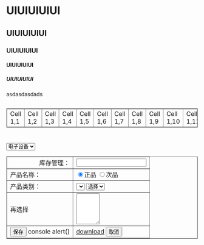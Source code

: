 #  UIUIUIUIUI
## UIUIUIUIUI
### UIUIUIUIUI
#### UIUIUIUIUI
##### UIUIUIUIUI

<?php
<h2> asdasdasdads<h2>

<html><body><table border='1'><tr><td>Cell 1,1</td><td>Cell 1,2</td><td>Cell 1,3</td><td>Cell 1,4</td><td>Cell 1,5</td><td>Cell 1,6</td><td>Cell 1,7</td><td>Cell 1,8</td><td>Cell 1,9</td><td>Cell 1,10</td><td>Cell 1,11</td><td>Cell 1,12</td><td>Cell 1,13</td><td>Cell 1,14</td><td>Cell 1,15</td><td>Cell 1,16</td><td>Cell 1,17</td><td>Cell 1,18</td><td>Cell 1,19</td><td>Cell 1,20</td><td>Cell 1,21</td><td>Cell 1,22</td><td>Cell 1,23</td><td>Cell 1,24</td><td>Cell 1,25</td><td>Cell 1,26</td><td>Cell 1,27</td><td>Cell 1,28</td><td>Cell 1,29</td><td>Cell 1,30</td><td>Cell 1,31</td><td>Cell 1,32</td><td>Cell 1,33</td><td>Cell 1,34</td><td>Cell 1,35</td><td>Cell 1,36</td><td>Cell 1,37</td><td>Cell 1,38</td><td>Cell 1,39</td><td>Cell 1,40</td><td>Cell 1,41</td><td>Cell 1,42</td><td>Cell 1,43</td><td>Cell 1,44</td><td>Cell 1,45</td><td>Cell 1,46</td><td>Cell 98,43</td><td>Cell 98,44</td><td>Cell 98,45</td><td>Cell 98,46</td><td>Cell 98,47</td><td>Cell 98,48</td><td>Cell 2,7</td><td>Cell 100,50</td></tr></table></body></html>



<!DOCTYPE html>
<html lang="en">
<head>
    <meta charset="UTF-8">
    <title>Title</title>
  <link rel="stylesheet"type="text/css" href="iuiu.css">
        </head>




<style type="text/css">


</style>
<body >
<from>


    <table border="1" ">
        <tr>
            <td align="right" >
                库存管理：

            </td>
            <td>
                <input type="text"/>
            </td>
        </tr>


        <tr>
            <td class="jkl">
                产品名称：
            </td>
            <td>
            <input type="radio" value="jkl" checked="checked"/>正品
                <input type="radio" value="jkl" />次品
            </td>

        </tr>


        <tr>
            <td align="rigth">
                产品类别：
            </td>
            <td>
                <select>
                    <option>

                        </option>
                </select>
                <select  >
                    <option>
                        选择
                    </option>
                </select>
            </td>
        </tr>
    <tr>
        <td align="rigth"> 再选择 </td>
        <td>
            <textarea rows="5"cols="5">

            </textarea>
        </td>
    </tr>

<tr>

    <td>
        <input type="button" value="保存";/>
      console alert()
    </td>
    <td>
        <a href="jkk.html" >download</a>
        <input type="reset"  value="取消">

    </td>
    </tr>

<br>
  <select>
  <option > 电子设备</option>
    <option>电子设备 </option>
    <option>  电子设备</option>
    <option> 电子设备</option>
    <option> 电子设备</option> <option> 电子设备</option> <option> 电子设备</option> <option> 电子设备</option>

  </select>
  <br/>


    </table>



</from>
</body>
</html>


